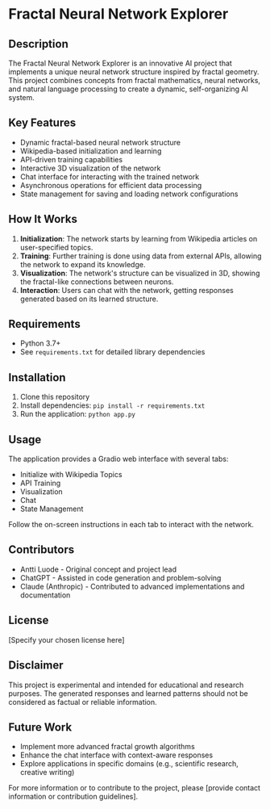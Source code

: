 # Fractal Neural Network Explorer

## Description
The Fractal Neural Network Explorer is an innovative AI project that implements a unique neural network structure inspired by fractal geometry. This project combines concepts from fractal mathematics, neural networks, and natural language processing to create a dynamic, self-organizing AI system.

## Key Features
- Dynamic fractal-based neural network structure
- Wikipedia-based initialization and learning
- API-driven training capabilities
- Interactive 3D visualization of the network
- Chat interface for interacting with the trained network
- Asynchronous operations for efficient data processing
- State management for saving and loading network configurations

## How It Works
1. **Initialization**: The network starts by learning from Wikipedia articles on user-specified topics.
2. **Training**: Further training is done using data from external APIs, allowing the network to expand its knowledge.
3. **Visualization**: The network's structure can be visualized in 3D, showing the fractal-like connections between neurons.
4. **Interaction**: Users can chat with the network, getting responses generated based on its learned structure.

## Requirements
- Python 3.7+
- See `requirements.txt` for detailed library dependencies

## Installation
1. Clone this repository
2. Install dependencies: `pip install -r requirements.txt`
3. Run the application: `python app.py`

## Usage
The application provides a Gradio web interface with several tabs:
- Initialize with Wikipedia Topics
- API Training
- Visualization
- Chat
- State Management

Follow the on-screen instructions in each tab to interact with the network.

## Contributors
- Antti Luode - Original concept and project lead
- ChatGPT - Assisted in code generation and problem-solving
- Claude (Anthropic) - Contributed to advanced implementations and documentation

## License
[Specify your chosen license here]

## Disclaimer
This project is experimental and intended for educational and research purposes. The generated responses and learned patterns should not be considered as factual or reliable information.

## Future Work
- Implement more advanced fractal growth algorithms
- Enhance the chat interface with context-aware responses
- Explore applications in specific domains (e.g., scientific research, creative writing)

For more information or to contribute to the project, please [provide contact information or contribution guidelines].

